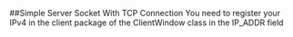 ##Simple Server Socket With TCP Connection
You need to register your IPv4 in the client package of the ClientWindow class in the IP_ADDR field
